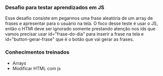 ### Desafio para testar aprendizados em JS

Esse desafio consiste em pegarmos uma frase aleatória de um array de frases e apresentar para o usuário na tela. O foco desse teste é usar o JS, então o HTMl deve ser ignorado somente prestando atenção nos ids que vamos precisar usar id="frase-do-dia" para inserir a frase na tela e id="button-gerar-frase" que é o botão que vai gerar as frases.

### Conhecimentos treinados

- Arrays
- Modificar HTML com js